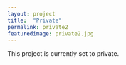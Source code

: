 ```yaml
---
layout: project
title:  "Private"
permalink: private2
featuredimage: private2.jpg
---
```

This project is currently set to private. 